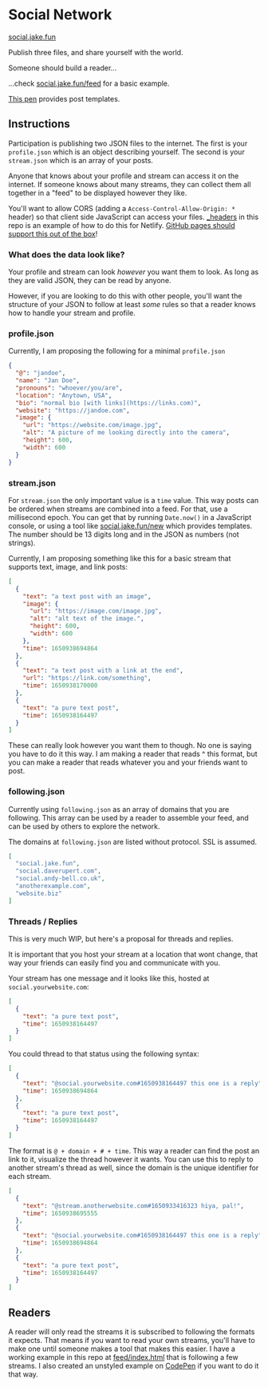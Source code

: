 # Social Network

[social.jake.fun](https://social.jake.fun)

Publish three files, and share yourself with the world.

Someone should build a reader...

...check [social.jake.fun/feed](https://social.jake.fun/feed) for a basic example.

[This pen](https://codepen.io/jakealbaugh/full/dyJBjRL) provides post templates.

## Instructions

Participation is publishing two JSON files to the internet.
The first is your `profile.json` which is an object describing yourself.
The second is your `stream.json` which is an array of your posts.

Anyone that knows about your profile and stream can access it on the internet.
If someone knows about many streams, they can collect them all together in a "feed" to be displayed however they like.

You'll want to allow CORS (adding a `Access-Control-Allow-Origin: *` header) so that client side JavaScript can access your files. [\_headers](_headers) in this repo is an example of how to do this for Netlify. [GitHub pages should support this out of the box](https://twitter.com/invisiblecomma/status/575219895308324864)!

### What does the data look like?

Your profile and stream can look _however_ you want them to look. As long as they are valid JSON, they can be read by anyone.

However, if you are looking to do this with other people, you'll want the structure of your JSON to follow at least _some_ rules so that a reader knows how to handle your stream and profile.

### profile.json

Currently, I am proposing the following for a minimal `profile.json`

```json
{
  "@": "jandoe",
  "name": "Jan Doe",
  "pronouns": "whoever/you/are",
  "location": "Anytown, USA",
  "bio": "normal bio [with links](https://links.com)",
  "website": "https://jandoe.com",
  "image": {
    "url": "https://website.com/image.jpg",
    "alt": "A picture of me looking directly into the camera",
    "height": 600,
    "width": 600
  }
}
```

### stream.json

For `stream.json` the only important value is a `time` value. This way posts can be ordered when streams are combined into a feed. For that, use a millisecond epoch. You can get that by running `Date.now()` in a JavaScript console, or using a tool like [social.jake.fun/new](https://social.jake.fun/new/) which provides templates. The number should be 13 digits long and in the JSON as numbers (not strings).

Currently, I am proposing something like this for a basic stream that supports text, image, and link posts:

```json
[
  {
    "text": "a text post with an image",
    "image": {
      "url": "https://image.com/image.jpg",
      "alt": "alt text of the image.",
      "height": 600,
      "width": 600
    },
    "time": 1650938694864
  },
  {
    "text": "a text post with a link at the end",
    "url": "https://link.com/something",
    "time": 1650938170000
  },
  {
    "text": "a pure text post",
    "time": 1650938164497
  }
]
```

These can really look however you want them to though. No one is saying you have to do it this way. I am making a reader that reads ^ this format, but you can make a reader that reads whatever you and your friends want to post.

### following.json

Currently using `following.json` as an array of domains that you are following. This array can be used by a reader to assemble your feed, and can be used by others to explore the network.

The domains at `following.json` are listed without protocol. SSL is assumed.

```json
[
  "social.jake.fun",
  "social.daverupert.com",
  "social.andy-bell.co.uk",
  "anotherexample.com",
  "website.biz"
]
```

### Threads / Replies

This is very much WIP, but here's a proposal for threads and replies.

It is important that you host your stream at a location that wont change, that way your friends can easily find you and communicate with you.

Your stream has one message and it looks like this, hosted at `social.yourwebsite.com`:

```json
[
  {
    "text": "a pure text post",
    "time": 1650938164497
  }
]
```

You could thread to that status using the following syntax:

```json
[
  {
    "text": "@social.yourwebsite.com#1650938164497 this one is a reply",
    "time": 1650938694864
  },
  {
    "text": "a pure text post",
    "time": 1650938164497
  }
]
```

The format is `@ + domain + # + time`. This way a reader can find the post an link to it, visualize the thread however it wants. You can use this to reply to another stream's thread as well, since the domain is the unique identifier for each stream.

```json
[
  {
    "text": "@stream.anotherwebsite.com#1650933416323 hiya, pal!",
    "time": 1650938695555
  },
  {
    "text": "@social.yourwebsite.com#1650938164497 this one is a reply",
    "time": 1650938694864
  },
  {
    "text": "a pure text post",
    "time": 1650938164497
  }
]
```

## Readers

A reader will only read the streams it is subscribed to following the formats it expects. That means if you want to read your own streams, you'll have to make one until someone makes a tool that makes this easier. I have a working example in this repo at [feed/index.html](feed/index.html) that is following a few streams. I also created an unstyled example on [CodePen](https://codepen.io/jakealbaugh/pen/abEgGQd/f7c9f5c6d2c5ac7d0ef29b433b6a2e0c) if you want to do it that way.
